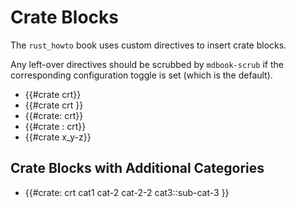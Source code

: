 # Crate Blocks

The `rust_howto` book uses custom directives to insert crate blocks.

Any left-over directives should be scrubbed by `mdbook-scrub`
if the corresponding configuration toggle is set (which is the default).

- {{#crate crt}}
- {{#crate crt }}
- {{#crate: crt}}
- {{#crate : crt}}
- {{#crate x_y-z}}

## Crate Blocks with Additional Categories

- {{#crate: crt cat1 cat-2 cat-2-2 cat3::sub-cat-3 }}
